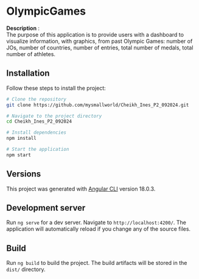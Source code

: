 # OlympicGames  

**Description** :  
The purpose of this application is to provide users with a dashboard to visualize information, with graphics, from past Olympic Games: number of JOs, number of countries, number of entries, total number of medals, total number of athletes.

## Installation  

Follow these steps to install the project:

```bash
# Clone the repository
git clone https://github.com/mysmallworld/Cheikh_Ines_P2_092024.git

# Navigate to the project directory
cd Cheikh_Ines_P2_092024

# Install dependencies
npm install

# Start the application
npm start
```

## Versions  

This project was generated with [Angular CLI](https://github.com/angular/angular-cli) version 18.0.3.

## Development server  

Run `ng serve` for a dev server. Navigate to `http://localhost:4200/`. The application will automatically reload if you change any of the source files.

## Build  

Run `ng build` to build the project. The build artifacts will be stored in the `dist/` directory.